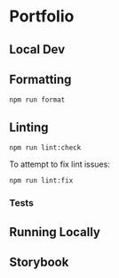 # Portfolio

## Local Dev

## Formatting

```shell
npm run format
```

## Linting

```shell
npm run lint:check
```

To attempt to fix lint issues:

```shell
npm run lint:fix
```

### Tests

## Running Locally

## Storybook
